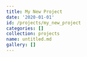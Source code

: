 ```yaml
---
title: My New Project
date: '2020-01-01'
id: /projects/my_new_project
categories: []
collection: projects
name: untitled.md
gallery: []
---
```


